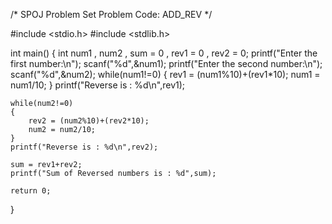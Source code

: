 /* 
   SPOJ Problem Set
   Problem Code: ADD_REV
*/

#include <stdio.h>
#include <stdlib.h>

int main()
{
    int num1 , num2 , sum = 0 , rev1 = 0 , rev2 = 0;
    printf("Enter the first number:\n");
    scanf("%d",&num1);
    printf("Enter the second number:\n");
    scanf("%d",&num2);
    while(num1!=0)
    {
       rev1 = (num1%10)+(rev1*10);
       num1 = num1/10;
    }
    printf("Reverse is : %d\n",rev1);

    while(num2!=0)
    {
        rev2 = (num2%10)+(rev2*10);
        num2 = num2/10;
    }
    printf("Reverse is : %d\n",rev2);

    sum = rev1+rev2;
    printf("Sum of Reversed numbers is : %d",sum);

    return 0;
}
